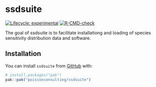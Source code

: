 
<!-- README.md is generated from README.Rmd. Please edit that file -->

# ssdsuite

<!-- badges: start -->

[![Lifecycle:
experimental](https://img.shields.io/badge/lifecycle-experimental-orange.svg)](https://lifecycle.r-lib.org/articles/stages.html#experimental)
[![R-CMD-check](https://github.com/poissonconsulting/ssdsuite/actions/workflows/R-CMD-check.yaml/badge.svg)](https://github.com/poissonconsulting/ssdsuite/actions/workflows/R-CMD-check.yaml)
<!-- badges: end -->

The goal of ssdsuite is to facilitate installationg and loading of
species sensitivity distribution data and software.

## Installation

You can install `ssdsuite` from [GitHub](https://github.com/) with:

``` r
# install.packages("pak")
pak::pak("poissonconsulting/ssdsuite")
```
